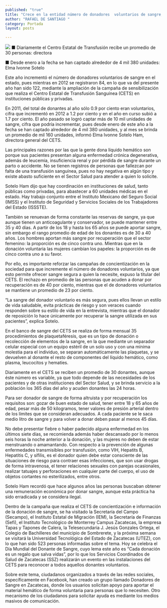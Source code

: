 ```yaml
---
published: "true"
title: "Crece en la entidad número de donadores  voluntarios de sangre, revelan autoridades"
author: "RAFAEL DE SANTIAGO "
category: Portada
layout: posts

---
```


![](http://i.imgur.com/CEr0Qkvm.jpg)
■ Diariamente el Centro Estatal de Transfusión recibe un promedio de 30 personas: directora

■ Desde enero a la fecha se han captado alrededor de 4 mil 380 unidades: Elma Ivonne Sotelo

Este año incrementó el número de donadores voluntarios de sangre en el estado, pues mientras en 2012 se registraron 84, en lo que va del presente año han sido 122, mediante la ampliación de la campaña de sensibilización que realiza el Centro Estatal de Transfusión Sanguínea (CETS) en instituciones públicas y privadas. 

En 2011, del total de donantes al año sólo 0.9 por ciento eran voluntarios, cifra que incrementó en 2012 a 1.2 por ciento y en el año en curso subió a 1.7 por ciento.
El año pasado se logró captar más de 10 mil unidades de sangre, cifra que podría incrementar, pues desde enero de este año a la fecha se han captado alrededor de 4 mil 380 unidades, y al mes se brinda un promedio de mil 160 unidades, informó Elma Ivonne Sotelo Ham, directora general del CETS.

Las principales razones por las que la gente dona líquido hemático son porque sus pacientes presentan alguna enfermedad crónica degenerativa, además de leucemia, insuficiencia renal y por pérdida de sangre durante un parto o accidente.
No se tienen registros de personas que fallezcan por falta de una transfusión sanguínea, pues no hay negativa en algún tipo y existe abasto suficiente en el Sector Salud para atender a quien lo solicite. 

Sotelo Ham dijo que hay coordinación en instituciones de salud, tanto públicas como privadas, para abastecer a 60 unidades médicas en el estado. Hay trabajo conjunto entre el Instituto Mexicano del Seguro Social (IMSS) y el Instituto de Seguridad y Servicios Sociales de los Trabajadores del Estado (ISSSTE).

También se renuevan de forma constante las reservas de sangre, ya que aunque tienen un anticoagulante y conservador, se puede mantener entre 35 y 40 días.
A partir de los 18 y hasta los 65 años se puede aportar sangre, sin embargo el rango promedio de edad de los donantes es de 30 a 40 años. Los hombres aportan más sangre por recuperación que el sector femenino: la proporción es de cinco contra uno.
Mientras que en la donación voluntaria las mujeres cambian los papeles: la proporción es de cinco contra uno a su favor.

Por ello, es importante reforzar las campañas de concientización en la sociedad para que incremente el número de donadores voluntarios, ya que esto permite ofrecer sangre segura a quien la necesite, expuso la titular del CETS.
El rechazo en promedio de las personas que acuden a donar por recuperación es de 40 por ciento, mientras que el de donadores voluntarios se mantiene un promedio de 23 por ciento.

“La sangre del donador voluntario es más segura, pues ellos llevan un estilo de vida saludable, evita prácticas de riesgo y son veraces cuando responden sobre su estilo de vida en la entrevista, mientras que el donador de reposición lo hace únicamente por recuperar la sangre utilizada en sus pacientes”, explica Sotelo.

En el banco de sangre del CETS se realiza de forma mensual 35 procedimientos de plaquetaféresis, que es un tipo de donación o recolección de elementos de la sangre, en la que mediante un separador celular especial con un equipo estéril de un solo uso y con una mínima molestia para el individuo, se separan automáticamente las plaquetas, y se devuelven al donante el resto de componentes del líquido hemático, como plasma, leucocitos y hematíes.

Diariamente en el CETS se reciben un promedio de 30 donantes, aunque éste número es variable, ya que todo depende de las necesidades de los pacientes y de otras instituciones del Sector Salud, y se brinda servicio a la población los 365 días del año y acuden donantes las 24 horas.

Para ser donador de sangre de forma altruista y por recuperación los requisitos son: gozar de buen estado de salud, tener entre 18 y 65 años de edad, pesar más de 50 kilogramos, tener valores de presión arterial dentro de los límites que se consideran adecuados. A cada paciente se le saca medio litro de sangre y para volver a donar deben pasar al menos 45 días.

No debe presentar fiebre o haber padecido alguna enfermedad en los últimos siete días, se recomienda además haber descansado por lo menos seis horas la noche anterior a la donación, y las mujeres no deben de estar menstruando o amamantando.
Con respecto a la prevención de algunas enfermedades transmisibles por transfusión, como VIH, Hepatits B, Hepatitis C, y sífilis, es el donador quien debe estar consciente de las situaciones de riesgo para contraer esas infecciones, que son usar drogas de forma intravenosa, el tener relaciones sexuales con parejas ocasionales, realizar tatuajes y perforaciones en cualquier parte del cuerpo, el uso de objetos cortantes no esterilizados, entre otros.

Sotelo Ham recordó que hace algunos años las personas buscaban obtener una remuneración económica por donar sangre, aunque esta práctica ha sido erradicada y se considera ilegal.

Dentro de la campaña que realiza el CETS de concientización e información de la donación de sangre, se ha visitado la Secretaría del Campo (Secampo), el Instituto Estatal de Migración (IEM), la Secretaría de Finanzas (Sefi), el Instituto Tecnológico de Monterrey Campus Zacatecas, la empresa Tapas y Tapones de Calera, la Telesecundaria J. Jesús Gonzales Ortega, el Colegio de Bachilleres del municipio de Sombrerete, y la próxima semana se visitará la Universidad Tecnológica del Estado de Zacatecas (UTEZ), con lo que han sido 523 personas informadas sobre el tema.
Hoy se celebra el Día Mundial del Donante de Sangre, cuyo lema este año es “Cada donación es un regalo que salva vidas”, por lo que los Servicios Coordinados de Salud de Zacatecas (SSZ) realizarán un evento en las instalaciones del CETS para reconocer a todos aquellos donantes voluntarios.

Sobre este tema, ciudadanos organizados a través de las redes sociales, específicamente en Facebook, han creado un grupo llamado Donadores de Sangre en Zacatecas, donde los usuarios solicitan apoyo para aportar el material hemático de forma voluntaria para personas que lo necesiten. Otro mecanismo de los ciudadanos para solicitar ayuda es mediante los medios masivos de comunicación.
